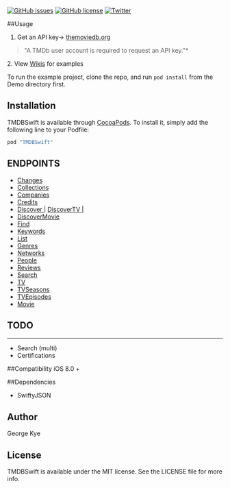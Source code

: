 [![GitHub issues](https://img.shields.io/github/issues/gkye/TheMovieDatabaseSwiftWrapper.svg)](https://github.com/gkye/TheMovieDatabaseSwiftWrapper/issues)
[![GitHub license](https://img.shields.io/badge/license-MIT-blue.svg)](https://raw.githubusercontent.com/gkye/TheMovieDatabaseSwiftWrapper/master/LICENSE)
[![Twitter](https://img.shields.io/twitter/url/https/github.com/gkye/TheMovieDatabaseSwiftWrapper.svg?style=social)](https://twitter.com/intent/tweet?text=Wow:&url=%5Bobject%20Object%5D)

##Usage

1. Get an API key-> <a href="themoviedb.org">themoviedb.org</a>
<blockquote>
<p>"A TMDb user account is required to request an API key."*</p>
</blockquote>
2. View <a href="https://github.com/gkye/TheMovieDatabaseSwiftWrapper/wiki">Wikis</a> for examples 
<br>

To run the example project, clone the repo, and run `pod install` from the Demo directory first.

## Installation

TMDBSwift is available through [CocoaPods](http://cocoapods.org). To install
it, simply add the following line to your Podfile:
```ruby
pod "TMDBSwift"
```

## ENDPOINTS
* <a href="https://github.com/gkye/TheMovieDatabaseSwiftWrapper/wiki/Changes">Changes</a>
* <a href="https://github.com/gkye/TheMovieDatabaseSwiftWrapper/wiki/Collections"> Collections </a>
* <a href="https://github.com/gkye/TheMovieDatabaseSwiftWrapper/wiki/Companies"> Companies </a>
* <a href="https://github.com/gkye/TheMovieDatabaseSwiftWrapper/wiki/Credits"> Credits </a>
* <a href="https://github.com/gkye/TheMovieDatabaseSwiftWrapper/wiki/Discover"> Discover </a> | <a href="https://github.com/gkye/TheMovieDatabaseSwiftWrapper/wiki/DiscoverTV"> DiscoverTV </a> | 
* <a href="https://github.com/gkye/TheMovieDatabaseSwiftWrapper/wiki/DiscoverMovie"> DiscoverMovie</a>
*  <a href="https://github.com/gkye/TheMovieDatabaseSwiftWrapper/wiki/Find"> Find</a>
* <a href="https://github.com/gkye/TheMovieDatabaseSwiftWrapper/wiki/Keywords"> Keywords </a>
* <a href="https://github.com/gkye/TheMovieDatabaseSwiftWrapper/wiki/Lists"> List </a>
* <a href="https://github.com/gkye/TheMovieDatabaseSwiftWrapper/wiki/Genres"> Genres </a>
* <a href="https://github.com/gkye/TheMovieDatabaseSwiftWrapper/wiki/Networks"> Networks </a>
* <a href="https://github.com/gkye/TheMovieDatabaseSwiftWrapper/wiki/People"> People </a>
* <a href="https://github.com/gkye/TheMovieDatabaseSwiftWrapper/wiki/Reviews"> Reviews </a> 
* <a href="https://github.com/gkye/TheMovieDatabaseSwiftWrapper/wiki/Search"> Search </a> 
* <a href="https://github.com/gkye/TheMovieDatabaseSwiftWrapper/wiki/TV">TV</a>
* <a href="https://github.com/gkye/TheMovieDatabaseSwiftWrapper/wiki/TVSeasons">TVSeasons</a>
* <a href="https://github.com/gkye/TheMovieDatabaseSwiftWrapper/wiki/TVEpisodes">TVEpisodes</a>
* <a href="https://github.com/gkye/TheMovieDatabaseSwiftWrapper/wiki/Movie">Movie</a>

## TODO
---------
* Search (multi)
* Certifications 

##Compatibility
iOS 8.0 +

##Dependencies
* SwiftyJSON


## Author
George Kye

## License
TMDBSwift is available under the MIT license. See the LICENSE file for more info.


